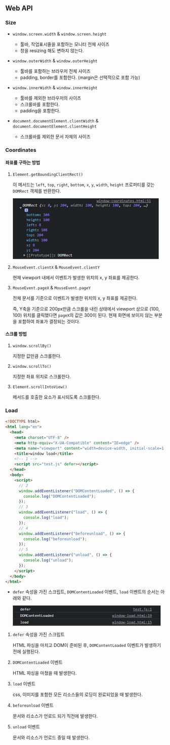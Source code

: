 ## Web API

### Size

- `window.screen.width` & `window.screen.height`
  - 툴바, 작업표시줄을 포함하는 모니터 전체 사이즈
  - 창을 resizing 해도 변하지 않는다.

- `window.outerWidth` & `window.outerHeight`
  -  툴바를 포함하는 브라우저 전체 사이즈
  - padding, border를 포함한다. (margin은 선택적으로 포함 가능)
- `window.innerWidth` & `window.innerHeight`
  -  툴바를 제외한 브라우저의 사이즈
  - 스크롤바를 포함한다.
  - padding을 포함한다.
- `document.documentElement.clientWidth` & `document.documentElement.clientHeight`
  - 스크롤바를 제외한 문서 자체의 사이즈



### Coordinates

#### 좌표를 구하는 방법

1. `Element.getBoundingClientRect()`

   이 메서드는 `left`, `top`, `right`, `bottom`, `x`, `y`, `width`, `height` 프로퍼티를 갖는 `DOMRect` 객체를 반환한다.

   ![image-20220924000426743](220923-web-api.assets/image-20220924000426743.png)

2. `MouseEvent.clientX` & `MouseEvent.clientY`

   현재 viewport 내에서 이벤트가 발생한 위치의 x, y 좌표를 제공한다.

3. `MouseEvent.pageX` & `MouseEvent.pageY`

   전체 문서를 기준으로 이벤트가 발생한 위치의 x, y 좌표를 제공한다.

   즉, Y축을 기준으로 200px만큼 스크롤을 내린 상태에서 viewport 상으로 (100, 100) 위치를 클릭했다면 `pageX`의 값은 300이 된다. 현재 화면에 보이지 않는 부분을 포함하여 좌표가 결정되는 것이다.



#### 스크롤 방법

1. `window.scrollBy()`

   지정한 값만큼 스크롤한다.

2. `window.scrollTo()`

   지정한 좌표 위치로 스크롤한다.

3. `Element.scrollIntoView()`

   메서드를 호출한 요소가 표시되도록 스크롤한다.



### Load

```html
<!DOCTYPE html>
<html lang="en">
  <head>
    <meta charset="UTF-8" />
    <meta http-equiv="X-UA-Compatible" content="IE=edge" />
    <meta name="viewport" content="width=device-width, initial-scale=1.0" />
    <title>window load</title>
    <!-- 1 -->
    <script src="test.js" defer></script>
  </head>
  <body>
    <script>
      // 2
      window.addEventListener("DOMContentLoaded", () => {
        console.log("DOMContentLoaded");
      });
      // 3
      window.addEventListener("load", () => {
        console.log("load");
      });
      // 4
      window.addEventListener("beforeunload", () => {
        console.log("beforeunload");
      });
      // 5
      window.addEventListener("unload", () => {
        console.log("unload");
      });
    </script>
  </body>
</html>
```

- `defer` 속성을 가진 스크립트, `DOMContentLoaded` 이벤트, `load` 이벤트의 순서는 아래와 같다.

  ![image-20220924002133119](220923-web-api.assets/image-20220924002133119.png)

1. `defer` 속성을 가진 스크립트

   HTML 파싱을 마치고 DOM이 준비된 후, `DOMContentLoaded` 이벤트가 발생하기 전에 실행된다.

2. `DOMContentLoaded` 이벤트

   HTML 파싱을 마쳤을 때 발생한다.

3. `load` 이벤트

   css, 이미지를 포함한 모든 리소스들의 로딩이 완료되었을 때 발생한다.

4. `beforeunload` 이벤트

   문서와 리소스가 언로드 되기 직전에 발생한다.

5. `unload` 이벤트

   문서와 리소스가 언로드 중일 때 발생한다.

